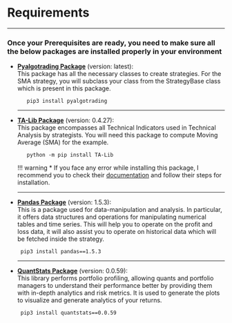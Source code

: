 # Requirements

---

### Once your Prerequisites are ready, you need to make sure all the below packages are installed properly in your environment

- **[Pyalgotrading Package](https://pypi.org/project/pyalgotrading/)** (version: latest):  
   This package has all the necessary classes to create strategies. For the SMA strategy, you will subclass your class from the StrategyBase class which is present in this package.
   ``` 
      pip3 install pyalgotrading
   ```
  
    ---

- **[TA-Lib Package](https://pypi.org/project/TA-Lib/)** (version: 0.4.27):  
   This package encompasses all Technical Indicators used in Technical Analysis by strategists. You will need this package to compute Moving Average (SMA) for the example.

    ```
       python -m pip install TA-Lib
    ```
    !!! warning
         * If you face any error while installing this package, I recommend you to check their [documentation](https://pypi.org/project/TA-Lib/) and follow their steps for installation.
  
   ---

- **[Pandas Package](https://pandas.pydata.org/pandas-docs/version/1.5.3/getting_started/index.html)** (version: 1.5.3):    
   This is a package used for data-manipulation and analysis. In particular, it offers data structures and operations for manipulating numerical tables and time series. This will help you to operate on the profit and loss data, it will also assist you to operate on historical data which will be fetched inside the strategy.  
   ```
    pip3 install pandas==1.5.3
   ```
   
   ---

- **[QuantStats Package](https://github.com/ranaroussi/quantstats)** (version: 0.0.59):  
   This library performs portfolio profiling, allowing quants and portfolio managers to understand their performance better by providing them with in-depth analytics and risk metrics. It is used to generate the plots to visualize and generate analytics of your returns.
   ```
    pip3 install quantstats==0.0.59
   ```

